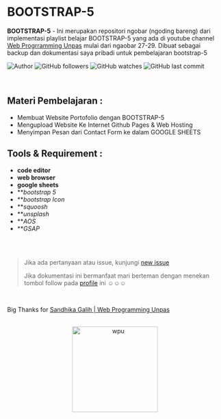 # BOOTSTRAP-5

**BOOTSTRAP-5** -  Ini merupakan repositori ngobar (ngoding bareng) dari implementasi playlist belajar BOOTSTRAP-5 yang ada di youtube channel [Web Progrramming Unpas](https://www.youtube.com/watch?v=LkR-9Z1sle8&list=PLFIM0718LjIV46XyERoDIlBWl2tMmmm8X) mulai dari ngaobar 27-29. Dibuat sebagai backup dan dokumentasi saya pribadi untuk pembelajaran bootstrap-5

![Author](https://img.shields.io/badge/made%20by-Ardywsptr-blue)
![GitHub followers](https://img.shields.io/github/followers/Ardywsptr?style=social)
![GitHub watches](https://img.shields.io/github/stars/Ardywsptr/ardywsptr.github.io?style=social)
![GitHub last commit](https://img.shields.io/github/last-commit/Ardywsptr/ardywsptr.github.io)

<br clear="both">

## Materi Pembelajaran :
- Membuat Website Portofolio dengan BOOTSTRAP-5
- Mengupload Website Ke Internet Github Pages & Web Hosting
- Menyimpan Pesan dari Contact Form ke dalam GOOGLE SHEETS

## Tools & Requirement :

* **code editor**
* **web browser**
* **google sheets**
* ***bootstrap 5*
* ***bootstrap Icon*
* ***squoosh*
* ***unsplash*
* ***AOS*
* ***GSAP*

<br clear="both">
<br clear="both">

> Jika ada pertanyaan atau issue, kunjungi [new issue](https://github.com/Ardywsptr/ardywsptr.github.io/issues/new)
>
>Jika dokumentasi ini bermanfaat mari berteman dengan menekan tombol follow pada [profile](https://github.com/Ardywsptr) ini ☺☺☺

<br clear="both">

Big Thanks for [Sandhika Galih | Web Programming Unpas](https://www.youtube.com/@sandhikagalihWPU)

<br clear="both">

<div align="center">
  <img src="https://i.postimg.cc/BvnhgP58/wpu.png" alt="wpu" width="200px">
</div>
